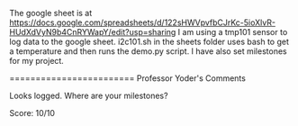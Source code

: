 The google sheet is at https://docs.google.com/spreadsheets/d/122sHWVpvfbCJrKc-5ioXlvR-HUdXdVyN9b4CnRYWapY/edit?usp=sharing
I am using a tmp101 sensor to log data to the google sheet.
i2c101.sh in the sheets folder uses bash to get a temperature and then runs the demo.py script. I have also set milestones for my project.

========================
Professor Yoder's Comments

Looks logged.  Where are your milestones?

Score:  10/10